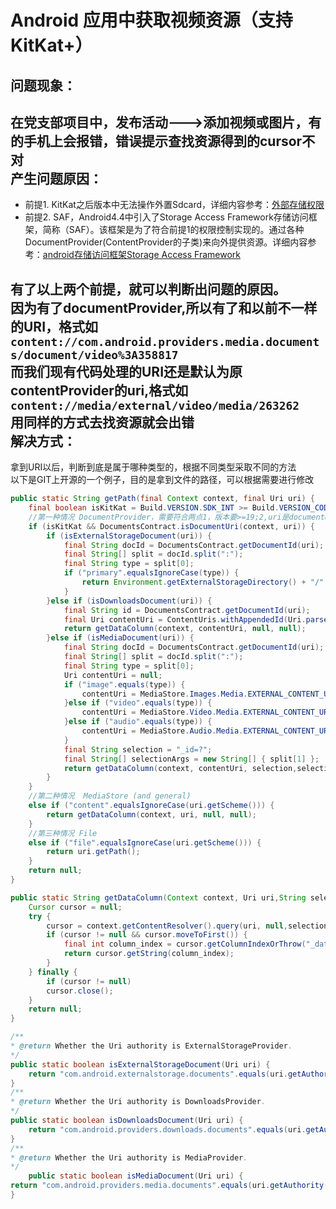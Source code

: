Android 应用中获取视频资源（支持KitKat+）
========================================
问题现象：
---------
在党支部项目中，发布活动--->添加视频或图片，有的手机上会报错，错误提示查找资源得到的cursor不对<br>
产生问题原因：
-------------
* 前提1. KitKat之后版本中无法操作外置Sdcard，详细内容参考：[外部存储权限](http://www.2cto.com/kf/201405/303835.html)<br>
* 前提2. SAF，Android4.4中引入了Storage Access Framework存储访问框架，简称（SAF）。该框架是为了符合前提1的权限控制实现的。通过各种DocumentProvider(ContentProvider的子类)来向外提供资源。详细内容参考：[android存储访问框架Storage Access Framework](http://blog.csdn.net/jianghejie123/article/details/40503607)

有了以上两个前提，就可以判断出问题的原因。<br>因为有了documentProvider,所以有了和以前不一样的URI，格式如`content://com.android.providers.media.documents/document/video%3A358817`<br>而我们现有代码处理的URI还是默认为原contentProvider的uri,格式如`content://media/external/video/media/263262`<br>用同样的方式去找资源就会出错
<br>解决方式：
---------
拿到URI以后，判断到底是属于哪种类型的，根据不同类型采取不同的方法<br>
以下是GIT上开源的一个例子，目的是拿到文件的路径，可以根据需要进行修改<br>
```JAVA
public static String getPath(final Context context, final Uri uri) {
    final boolean isKitKat = Build.VERSION.SDK_INT >= Build.VERSION_CODES.KITKAT;
    //第一种情况 DocumentProvider，需要符合两点1，版本要>=19;2,uri是documentUri
    if (isKitKat && DocumentsContract.isDocumentUri(context, uri)) {
        if (isExternalStorageDocument(uri)) {
            final String docId = DocumentsContract.getDocumentId(uri);
            final String[] split = docId.split(":");
            final String type = split[0];
            if ("primary".equalsIgnoreCase(type)) {
                return Environment.getExternalStorageDirectory() + "/" + split[1];
            }
        }else if (isDownloadsDocument(uri)) {
            final String id = DocumentsContract.getDocumentId(uri);
            final Uri contentUri = ContentUris.withAppendedId(Uri.parse("content://downloads/public_downloads"),Long.valueOf(id));
            return getDataColumn(context, contentUri, null, null);
        }else if (isMediaDocument(uri)) {
            final String docId = DocumentsContract.getDocumentId(uri);
            final String[] split = docId.split(":");
            final String type = split[0];
            Uri contentUri = null;
            if ("image".equals(type)) {
                contentUri = MediaStore.Images.Media.EXTERNAL_CONTENT_URI;
            }else if ("video".equals(type)) {
                contentUri = MediaStore.Video.Media.EXTERNAL_CONTENT_URI;
            }else if ("audio".equals(type)) {
                contentUri = MediaStore.Audio.Media.EXTERNAL_CONTENT_URI;
            }
            final String selection = "_id=?";
            final String[] selectionArgs = new String[] { split[1] };
            return getDataColumn(context, contentUri, selection,selectionArgs);
        }
    }
    //第二种情况  MediaStore (and general)
    else if ("content".equalsIgnoreCase(uri.getScheme())) {
        return getDataColumn(context, uri, null, null);
    }
    //第三种情况 File
    else if ("file".equalsIgnoreCase(uri.getScheme())) {
        return uri.getPath();
    }
    return null;
}
```
```JAVA
public static String getDataColumn(Context context, Uri uri,String selection, String[] selectionArgs) {
    Cursor cursor = null;
    try {
        cursor = context.getContentResolver().query(uri, null,selection, selectionArgs, null);
        if (cursor != null && cursor.moveToFirst()) {
            final int column_index = cursor.getColumnIndexOrThrow("_data");
            return cursor.getString(column_index);
        }
    } finally {
        if (cursor != null)
        cursor.close();
    }
    return null;
}
```
```Java
/**
* @return Whether the Uri authority is ExternalStorageProvider.
*/
public static boolean isExternalStorageDocument(Uri uri) {
    return "com.android.externalstorage.documents".equals(uri.getAuthority());
}
/**
* @return Whether the Uri authority is DownloadsProvider.
*/
public static boolean isDownloadsDocument(Uri uri) {
    return "com.android.providers.downloads.documents".equals(uri.getAuthority());
}
/**
* @return Whether the Uri authority is MediaProvider.
*/
    public static boolean isMediaDocument(Uri uri) {
return "com.android.providers.media.documents".equals(uri.getAuthority());
}
```
   
